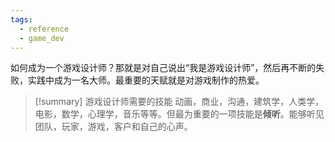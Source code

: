 ```yaml
---
tags:
  - reference
  - game_dev
---
```

如何成为一个游戏设计师？那就是对自己说出“我是游戏设计师”，然后再不断的失败，实践中成为一名大师。最重要的天赋就是对游戏制作的热爱。

> [!summary] 游戏设计师需要的技能
> 动画，商业，沟通，建筑学，人类学，电影，数学，心理学，音乐等等。但最为重要的一项技能是**倾听**。能够听见团队，玩家，游戏，客户和自己的心声。

